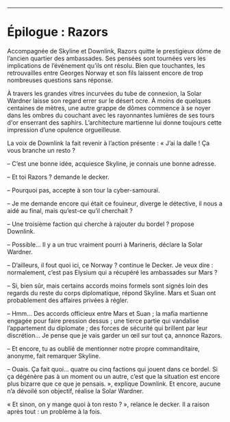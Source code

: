 ----
# Épilogue : Razors

Accompagnée de Skyline et Downlink, Razors quitte le prestigieux dôme de l’ancien quartier des ambassades. Ses pensées sont tournées vers les implications de l’événement qu’ils ont résolu. Bien que touchantes, les retrouvailles entre Georges Norway et son fils laissent encore de trop nombreuses questions sans réponse.

À travers les grandes vitres incurvées du tube de connexion, la Solar Wardner laisse son regard errer sur le désert ocre. À moins de quelques centaines de mètres, une autre grappe de dômes commence à se noyer dans les ombres du couchant avec les rayonnantes lumières de ses tours d'or enserrant des saphirs. L’architecture martienne lui donne toujours cette impression d’une opulence orgueilleuse.

La voix de Downlink la fait revenir à l’action présente : « J’ai la dalle ! Ça vous branche un resto ?

– C’est une bonne idée, acquiesce Skyline, je connais une bonne adresse.

– Et toi Razors ? demande le decker.

– Pourquoi pas, accepte à son tour la cyber-samouraï.

– Je me demande encore qui était ce fouineur, diverge le détective, il nous a aidé au final, mais qu’est-ce qu’il cherchait ?

– Une troisième faction qui cherche à rajouter du bordel ? propose Downlink.

– Possible… Il y a un truc vraiment pourri à Marineris, déclare la Solar Wardner.

– D’ailleurs, il fout quoi ici, ce Norway ? continue le Decker. Je veux dire : normalement, c’est pas Elysium qui a récupéré les ambassades sur Mars ?

– Si, bien sûr, mais certains accords moins formels sont signés loin des regards du reste du corps diplomatique, répond Skyline. Mars et Suan ont probablement des affaires privées à régler.

– Hmm… Des accords officieux entre Mars et Suan ; la mafia martienne engagée pour faire pression dessus ; une tierce partie qui vandalise l’appartement du diplomate ; des forces de sécurité qui brillent par leur discrétion… Je pense que je vais garder un œil sur tout ça, annonce Razors.

– Et encore, tu as oublié de mentionner notre propre commanditaire, anonyme, fait remarquer Skyline.

– Ouais. Ça fait quoi… quatre ou cinq factions qui jouent dans ce bordel. Si ça dégénère pas à un moment ou un autre, c’est que la situation est encore plus bizarre que ce que je pensais. », explique Downlink. Et encore, aucune n’a dévoilé son objectif, réalise la Solar Wardner.

« Et sinon, on y mange quoi à ton resto ? », relance le decker. Il a raison après tout : un problème à la fois.
